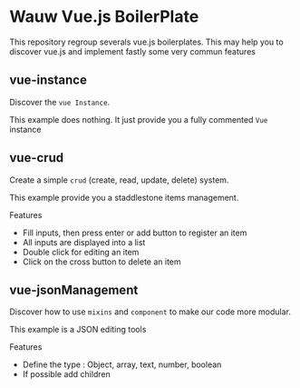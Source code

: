# Wauw Vue.js BoilerPlate

This repository regroup severals vue.js boilerplates. This may help you to discover vue.js and implement fastly some very commun features

## vue-instance

Discover the `vue Instance`.

This example does nothing. It just provide you a fully commented `Vue` instance

## vue-crud

Create a simple `crud` (create, read, update, delete) system.

This example provide you a staddlestone items management. 

Features
* Fill inputs, then press enter or add button to register an item
* All inputs are displayed into a list
* Double click for editing an item
* Click on the cross button to delete an item

## vue-jsonManagement

Discover how to use `mixins` and `component` to make our code more modular.

This example is a JSON editing tools

Features
* Define the type : Object, array, text, number, boolean
* If possible add children